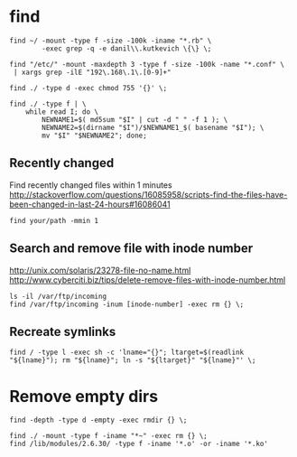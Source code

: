 # find

    find ~/ -mount -type f -size -100k -iname "*.rb" \
            -exec grep -q -e danil\\.kutkevich \{\} \;

    find "/etc/" -mount -maxdepth 3 -type f -size -100k -name "*.conf" \
     | xargs grep -ilE "192\.168\.1\.[0-9]+"

    find ./ -type d -exec chmod 755 '{}' \;

    find ./ -type f | \
        while read I; do \
            NEWNAME1=$( md5sum "$I" | cut -d " " -f 1 ); \
            NEWNAME2=$(dirname "$I")/$NEWNAME1_$( basename "$I"); \
            mv "$I" "$NEWNAME2"; done;

## Recently changed

Find recently changed files within 1 minutes
<http://stackoverflow.com/questions/16085958/scripts-find-the-files-have-been-changed-in-last-24-hours#16086041>

    find your/path -mmin 1

## Search and remove file with inode number

<http://unix.com/solaris/23278-file-no-name.html>
<http://www.cyberciti.biz/tips/delete-remove-files-with-inode-number.html>

    ls -il /var/ftp/incoming
    find /var/ftp/incoming -inum [inode-number] -exec rm {} \;

## Recreate symlinks

    find / -type l -exec sh -c 'lname="{}"; ltarget=$(readlink "${lname}"); rm "${lname}"; ln -s "${ltarget}" "${lname}"' \;

# Remove empty dirs

    find -depth -type d -empty -exec rmdir {} \;

    find ./ -mount -type f -iname "*~" -exec rm {} \;
    find /lib/modules/2.6.30/ -type f -iname '*.o' -or -iname '*.ko'
